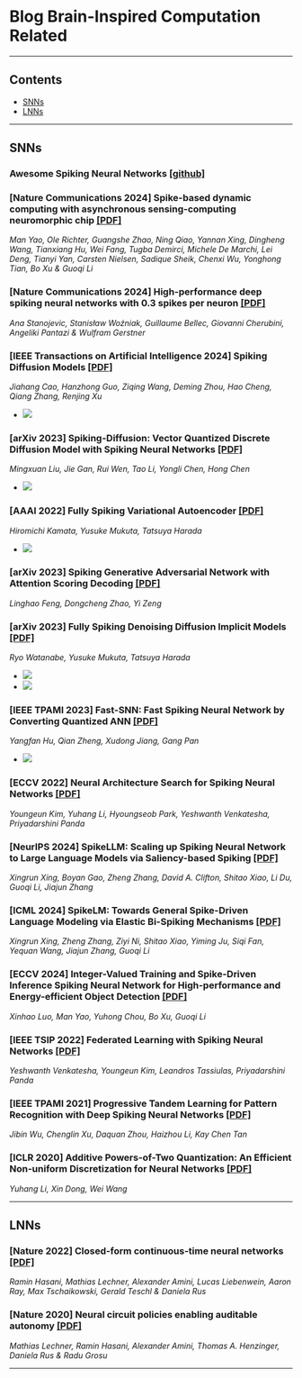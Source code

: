# Blog Brain-Inspired Computation Related

---
## Contents
 - [SNNs](#snns)
 - [LNNs](#lnns)

---


## SNNs

### Awesome Spiking Neural Networks [[github]](https://github.com/zhouchenlin2096/Awesome-Spiking-Neural-Networks)

### [Nature Communications 2024] Spike-based dynamic computing with asynchronous sensing-computing neuromorphic chip [[PDF]](https://www.nature.com/articles/s41467-024-47811-6)
_Man Yao, Ole Richter, Guangshe Zhao, Ning Qiao, Yannan Xing, Dingheng Wang, Tianxiang Hu, Wei Fang, Tugba Demirci, Michele De Marchi, Lei Deng, Tianyi Yan, Carsten Nielsen, Sadique Sheik, Chenxi Wu, Yonghong Tian, Bo Xu & Guoqi Li_

### [Nature Communications 2024] High-performance deep spiking neural networks with 0.3 spikes per neuron [[PDF]](https://www.nature.com/articles/s41467-024-51110-5)
_Ana Stanojevic, Stanisław Woźniak, Guillaume Bellec, Giovanni Cherubini, Angeliki Pantazi & Wulfram Gerstner_


### [IEEE Transactions on Artificial Intelligence 2024] Spiking Diffusion Models [[PDF]](https://www.arxiv.org/abs/2408.16467)
_Jiahang Cao, Hanzhong Guo, Ziqing Wang, Deming Zhou, Hao Cheng, Qiang Zhang, Renjing Xu_
- ![](../assets/fig_embodied/2.png) 

### [arXiv 2023] Spiking-Diffusion: Vector Quantized Discrete Diffusion Model with Spiking Neural Networks [[PDF]](https://arxiv.org/abs/2308.10187)
_Mingxuan Liu, Jie Gan, Rui Wen, Tao Li, Yongli Chen, Hong Chen_
- ![](../assets/fig_embodied/1.png) 

### [AAAI 2022] Fully Spiking Variational Autoencoder [[PDF]](https://arxiv.org/abs/2110.00375)
_Hiromichi Kamata, Yusuke Mukuta, Tatsuya Harada_
- ![](../assets/fig_embodied/3.png)

### [arXiv 2023] Spiking Generative Adversarial Network with Attention Scoring Decoding [[PDF]](https://arxiv.org/abs/2305.10246)
_Linghao Feng, Dongcheng Zhao, Yi Zeng_

### [arXiv 2023] Fully Spiking Denoising Diffusion Implicit Models [[PDF]](https://arxiv.org/abs/2312.01742)
_Ryo Watanabe, Yusuke Mukuta, Tatsuya Harada_
- ![](../assets/fig_embodied/4.png)
- ![](../assets/fig_embodied/5.png)

### [IEEE TPAMI 2023] Fast-SNN: Fast Spiking Neural Network by Converting Quantized ANN [[PDF]](https://arxiv.org/abs/2305.19868)
_Yangfan Hu, Qian Zheng, Xudong Jiang, Gang Pan_
- ![](../assets/fig_embodied/6.png)

### [ECCV 2022] Neural Architecture Search for Spiking Neural Networks [[PDF]](https://arxiv.org/abs/2201.10355)
_Youngeun Kim, Yuhang Li, Hyoungseob Park, Yeshwanth Venkatesha, Priyadarshini Panda_

### [NeurIPS 2024] SpikeLLM: Scaling up Spiking Neural Network to Large Language Models via Saliency-based Spiking [[PDF]](https://arxiv.org/pdf/2407.04752v1)
_Xingrun Xing, Boyan Gao, Zheng Zhang, David A. Clifton, Shitao Xiao, Li Du, Guoqi Li, Jiajun Zhang_

### [ICML 2024] SpikeLM: Towards General Spike-Driven Language Modeling via Elastic Bi-Spiking Mechanisms [[PDF]](https://arxiv.org/abs/2406.03287)
_Xingrun Xing, Zheng Zhang, Ziyi Ni, Shitao Xiao, Yiming Ju, Siqi Fan, Yequan Wang, Jiajun Zhang, Guoqi Li_

### [ECCV 2024] Integer-Valued Training and Spike-Driven Inference Spiking Neural Network for High-performance and Energy-efficient Object Detection [[PDF]](https://www.arxiv.org/abs/2407.20708)
_Xinhao Luo, Man Yao, Yuhong Chou, Bo Xu, Guoqi Li_

### [IEEE TSIP 2022] Federated Learning with Spiking Neural Networks [[PDF]](https://arxiv.org/abs/2106.06579)
_Yeshwanth Venkatesha, Youngeun Kim, Leandros Tassiulas, Priyadarshini Panda_

### [IEEE TPAMI 2021] Progressive Tandem Learning for Pattern Recognition with Deep Spiking Neural Networks [[PDF]](https://arxiv.org/abs/2007.01204)
_Jibin Wu, Chenglin Xu, Daquan Zhou, Haizhou Li, Kay Chen Tan_

### [ICLR 2020] Additive Powers-of-Two Quantization: An Efficient Non-uniform Discretization for Neural Networks [[PDF]](https://arxiv.org/abs/1909.13144)
_Yuhang Li, Xin Dong, Wei Wang_

---

## LNNs

### [Nature 2022] Closed-form continuous-time neural networks [[PDF]](https://www.nature.com/articles/s42256-022-00556-7)
_Ramin Hasani, Mathias Lechner, Alexander Amini, Lucas Liebenwein, Aaron Ray, Max Tschaikowski, Gerald Teschl & Daniela Rus_

### [Nature 2020] Neural circuit policies enabling auditable autonomy [[PDF]](https://www.nature.com/articles/s42256-020-00237-3)
_Mathias Lechner, Ramin Hasani, Alexander Amini, Thomas A. Henzinger, Daniela Rus & Radu Grosu_

---